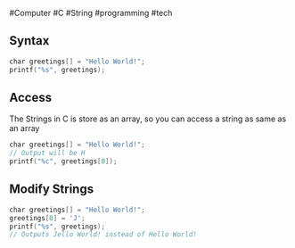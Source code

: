 #Computer #C #String #programming #tech 
## Syntax
```C
char greetings[] = "Hello World!";
printf("%s", greetings);
```
## Access
The Strings in C is store as an array, so you can access a string as same as an array
```C
char greetings[] = "Hello World!"; 
// Output will be H
printf("%c", greetings[0]);
```
## Modify Strings
```C
char greetings[] = "Hello World!";  
greetings[0] = 'J';  
printf("%s", greetings);  
// Outputs Jello World! instead of Hello World!
```